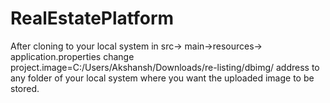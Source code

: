 # RealEstatePlatform

After cloning to your local system 
in 
src-> main->resources-> application.properties
change 
project.image=C:/Users/Akshansh/Downloads/re-listing/dbimg/
address to any folder of your local system where you want the uploaded image to be stored.
